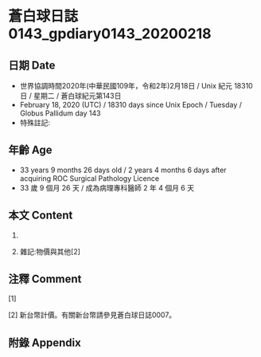 # 蒼白球日誌0143_gpdiary0143_20200218 #

## 日期 Date ##

* 世界協調時間2020年(中華民國109年，令和2年)2月18日 / Unix 紀元 18310 日 / 星期二 / 蒼白球紀元第143日
* February 18, 2020 (UTC) / 18310 days since Unix Epoch / Tuesday / Globus Pallidum day 143
* 特殊註記:

## 年齡 Age ##

* 33 years 9 months 26 days old / 2 years 4 months 6 days after acquiring ROC Surgical Pathology Licence
* 33 歲 9 個月 26 天 / 成為病理專科醫師 2 年 4 個月 6 天

## 本文 Content ##

1. 

    
2. 雜記:物價與其他[2]

    

## 注釋 Comment ##

[1] 


[2] 新台幣計價。有關新台幣請參見蒼白球日誌0007。



## 附錄 Appendix ##

